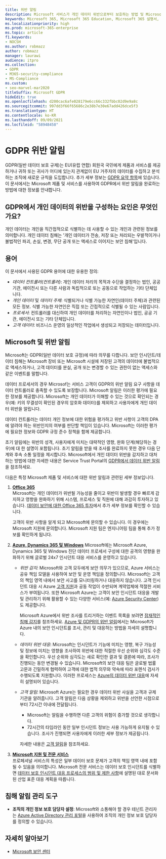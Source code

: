 ```yaml
---
title: 위반 알림
description: Microsoft 서비스가 개인 데이터 위반으로부터 보호하는 방법 및 Microsoft가 위반 발생 시 대응하고 사용자에게 알리는 방법을 알아봅니다.
keywords: Microsoft 365, Microsoft 365 Education, Microsoft 365 설명서, GDPR
ms.localizationpriority: high
ms.prod: microsoft-365-enterprise
ms.topic: article
f1.keywords:
- NOCSH
ms.author: robmazz
author: robmazz
manager: laurawi
audience: itpro
ms.collection:
- GDPR
- M365-security-compliance
- MS-Compliance
ms.custom:
- seo-marvel-mar2020
titleSuffix: Microsoft GDPR
hideEdit: true
ms.openlocfilehash: d200cac6afe028179e6cc66c332fbbc02d9e9a8c
ms.sourcegitcommit: 997dd3f66f65686c2e38b7e30e67add426dce5f3
ms.translationtype: HT
ms.contentlocale: ko-KR
ms.lasthandoff: 09/09/2021
ms.locfileid: "58948458"
---
```

# <a name="gdpr-breach-notification"></a>GDPR 위반 알림

GDPR(일반 데이터 보호 규제)는 EU(유럽 연합) 회원국 국민에게 제품과 서비스를 제공하거나 귀하 또는 귀사가 어디에 있는지 관계없이 EU 거주자의 데이터를 수집하고 분석하는 조직에 새로운 규칙을 도입합니다. 추가 세부 정보는 [GDPR 요약 항목](gdpr.md)에 있습니다. 이 문서에서는 Microsoft 제품 및 서비스를 사용하여 GDPR에서 위반 알림을 완료하는 방법에 대한 정보를 안내합니다.

## <a name="what-constitute-a-breach-of-personal-data-under-the-gdpr"></a>GDPR에서 개인 데이터의 위반을 구성하는 요인은 무엇인가요?

개인 데이터는 개인을 직간접적으로 식별하는 데 사용할 수 있는 개인과 관련된 정보를 의미합니다. 개인 데이터 침해는 '개인 데이터가 전송, 저장 또는 처리되는 우발적이거나 불법적인 파괴, 손실, 변경, 무단 공개 또는 액세스로 이어지는 보안 침해'입니다.

## <a name="terminology"></a>용어

이 문서에서 사용된 GDPR 용어에 대한 유용한 정의:

- *데이터 컨트롤러(컨트롤러)*: 개인 데이터 처리의 목적과 수단을 결정하는 법인, 공공 기관, 에이전시 또는 다른 사람과 독립적으로 또는 공동으로 작업하는 기타 단체입니다.  
- *개인 데이터* 및 *데이터 주체*: 식별되거나 식별 가능한 자연인(데이터 주체)과 관련된 모든 정보. 식별 가능한 자연인은 직접 또는 간접적으로 식별될 수 있는 사람입니다.  
- *프로세서*: 컨트롤러를 대신하여 개인 데이터를 처리하는 자연인이나 법인, 공공 기관, 에이전시 또는 기타 단체입니다.  
- *고객 데이터*: 비즈니스 운영의 일상적인 작업에서 생성되고 저장되는 데이터입니다.

## <a name="microsoft-and-breach-notification"></a>Microsoft 및 위반 알림

Microsoft는 GDPR(일반 데이터 보호 규정)에 따라 의무를 다합니다. 보안 인시던트/데이터 침해는 Microsoft 장비 또는 Microsoft 시설에 저장된 고객의 데이터에 불법적으로 액세스하거나, 고객 데이터를 분실, 공개 또는 변경할 수 있는 권한이 없는 액세스와 같은 이벤트를 말합니다.

데이터 프로세서의 경우 Microsof는 서비스 고객이 GDPR의 위반 알림 요구 사항을 데이터 컨트롤러로 충족할 수 있도록 보장합니다. Microsoft 알림은 이러한 평가에 필요한 정보를 제공합니다. Microsoft는 개인 데이터가 이해할 수 있는 것으로 확인되는 경우(예: 키의 무결성이 확인된 경우의 암호화 데이터)를 제외하고 사용자에게 개인 데이터 위반을 알립니다.

데이터 컨트롤러는 데이터 개인 정보에 대한 위험을 평가하고 위반 사항이 고객의 DPA에 알려야 하는 위반인지의 여부를 판단할 책임이 있습니다. Microsoft는 이러한 평가에 필요한 정보와 GDPR 규정 준수 정책을 함께 제공합니다.

초기 알림에는 위반의 성격, 사용자에게 미치는 대략적인 영향, 완화 단계(해당하는 경우)에 대 한 설명이 포함됩니다. 초기 알림을 받을 때 조사를 완료하지 못한 경우 다음 단계와 후속 소통 일정을 제시합니다. Microsoft에서 개인 데이터 위반을 감지하고 대처하는 방법에 대한 자세한 내용은 Service Trust Portal의 [GDPR에서 데이터 위반 알림](https://servicetrust.microsoft.com/ViewPage/GDPRBreach)을 참조하세요.

다음은 특정 Microsoft 제품 및 서비스에 대한 위반 알림과 관련된 세부 정보입니다.
  
1. **[Office 365](gdpr-breach-Office365.md)**  
    Microsoft는 개인 데이터가 위반될 가능성을 줄이고 위반이 발생할 경우 빠르게 감지하고 영향을 완화하기 위해 시스템, 프로세스 및 직원에 대해 과감히 투자하고 있습니다. [데이터 보안에 대한 Office 365 투자](/microsoft-365/compliance/gdpr-breach-office365#office-365-investments-in-data-security)에서 추가 세부 정보를 확인할 수 있습니다.

    고객이 위반 사항을 알게 되고 Microsoft에 문의할 수 있습니다. 이 경우에는 Microsoft 지원에 문의합니다. Microsoft 지원 팀은 엔지니어링 팀을 통해 추가 정보를 확인하게 됩니다.

2. **[Azure, Dynamics 365 및 Windows](gdpr-breach-azure-dynamics-windows.md)** Microsoft에는 Microsoft Azure, Dynamics 365 및 Windows 진단 데이터 프로세서 구성에 대한 공격의 영향을 완화하기 위해 글로벌 24x7 인시던트 대응 서비스를 운영하고 있습니다.

    - *위반 감지*: Microsoft와 고객 모두에게 보안 의무가 있으므로, Azure 서비스는 공유 책임 모델을 사용하여 보안 및 운영 책임을 정의합니다. Microsoft는 고객의 책임 영역 내에서 보안 사고를 모니터링하거나 대응하지 않습니다. 고객 인시던트 대응 시 Azure [고객 지원](https://azure.microsoft.com/support/options/)과 공동 작업이 수반되며 계약업체에 적절한 서비스가 부여됩니다. 또한 Microsoft Azure는 고객이 보안 인시던트 대응을 개발 및 관리하기 위해 활용할 수 있는 다양한 서비스(예: [Azure Security Center](https://azure.microsoft.com/services/security-center/))도 제공합니다.

        Microsoft Azure에서 위반 조사를 트리거하는 이벤트 목록을 보려면 [잠재적인 침해 감지](/compliance/regulatory/gdpr-breach-azure-dynamics-windows#detection-of-potential-breaches)를 참조하세요. [Azure 및 GDPR의 위반 알림](gdpr-breach-azure-dynamics-windows.md)에서는 Microsoft가 Azure 내의 보안 인시던트를 조사, 관리 및 대응하는 방법을 자세히 설명합니다.

    - *데이터 위반 대응*: Microsoft는 인시던트가 기능에 미치는 영향, 복구 가능성 및 정보에 미치는 영향을 조사하여 위반에 대한 적절한 우선 순위와 심각도 수준을 확인합니다. 우선 순위와 심각도는 새로 확인한 결과 및 결론에 따라, 조사가 진행되는 동안 변경될 수 있습니다.
    Microsoft의 보안 대응 팀은 글로벌 법률 고문과 긴밀하게 협력하여 고객에 대한 법적 의무와 약속에 따라 포렌식 검사가 수행되도록 지원합니다. 이러한 프로세스는 [Azure의 데이터 위반 대응](/compliance/regulatory/gdpr-breach-azure-dynamics-windows#azures-data-breach-response)에 자세히 설명되어 있습니다.

    - *고객 알림*: Microsoft Azure는 필요한 경우 데이터 위반 사실을 고객과 규제 기관을 알려줍니다. 고객 알림은 다음 상황을 제외하고 위반을 선언한 시점으로부터 72시간 이내에 전달됩니다.

        - Microsoft는 알림을 수행하면 다른 고객의 위험이 증가할 것으로 생각합니다.
        - 72시간의 타임라인 동안 일부 인시던트 정보는 사용 가능하게 유지될 수 있습니다. 조사가 진행되면 사용자에게 이러한 세부 정보가 제공됩니다.

        자세한 내용은 [고객 알림](/compliance/regulatory/gdpr-breach-azure-dynamics-windows#customer-notification)을 참조하세요.

3. **[Microsoft 지원 및 전문 서비스](gdpr-breach-Microsoft-Support-Professional-Services.md)**  
    프로페셔널 서비스의 특성은 일부 데이터 보호 문제가 고객의 책임 영역 내에 포함될 수 있음을 의미합니다. Microsoft 전문 서비스는 데이터 보호 인시던트를 식별하면 [데이터 보호 인시던트 대응 프로세스의 범위 및 제한 사항](/microsoft-365/compliance/gdpr-breach-microsoft-support-professional-services#scope--limits-of-data-protection-incident-response-process)에 설명된 대로 문서화된 산업 표준 대응 계획을 따릅니다.

## <a name="breach-notification-admin-tools"></a>침해 알림 관리 도구

- **조직의 개인 정보 보호 담당자 설정**: Microsoft와 소통해야 할 경우 테넌트 관리자는 [Azure Active Directory 관리 포털](https://go.microsoft.com/fwlink/p/?linkid=2052736)을 사용하여 조직의 개인 정보 보호 담당자를 정의할 수 있습니다.

## <a name="learn-more"></a>자세히 알아보기

- [Microsoft 보안 센터](https://www.microsoft.com/trust-center/privacy/gdpr-overview)
